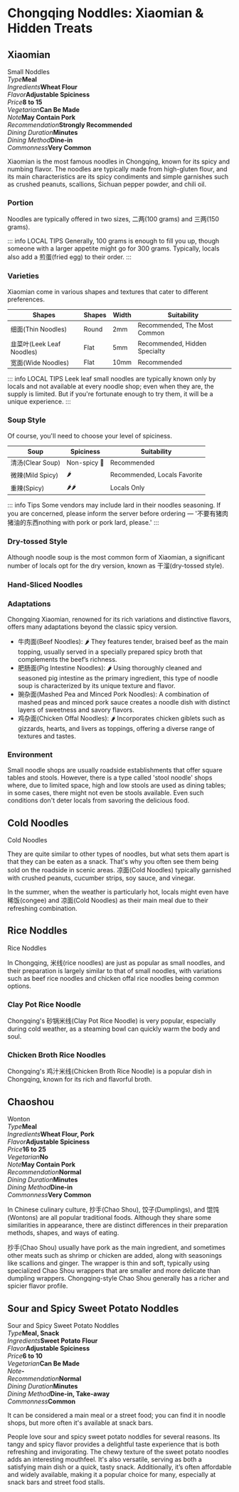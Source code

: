 # Chongqing Noddles: Xiaomian & Hidden Treats

## Xiaomian

<Chinese word="小面">
<template #pinyin>xiǎo miàn</template>
<template #ipa>/ʃəʊ miːn/</template>
Small Noddles
</Chinese>

<Description>
<div><i>Type</i><b>Meal</b></div>
<div><i>Ingredients</i><b>Wheat Flour</b></div>
<div><i>Flavor</i><b>Adjustable Spiciness</b></div>
<div><i>Price</i><b><CNY>8</CNY> to <CNY>15</CNY></b></div>
<div><i>Vegetarian</i><b>Can Be Made</b></div>
<div><i>Note</i><b>May Contain Pork</b></div>
<div><i>Recommendation</i><b>Strongly Recommended</b></div>
<div><i>Dining Duration</i><b>Minutes</b></div>
<div><i>Dining Method</i><b>Dine-in</b></div>
<div><i>Commonness</i><b>Very Common</b></div>
</Description>

Xiaomian is the most famous noodles in Chongqing, known for its spicy and numbing flavor. The noodles are typically made from high-gluten flour, and its main characteristics are its spicy condiments and simple garnishes such as crushed peanuts, scallions, Sichuan pepper powder, and chili oil.

<YouTube link="https://youtu.be/ZehhL5mXV4c?si=KvMraWn0R9m9woSD&t=80">
<template #cover><img src="../../assets/youtube/my-italian-family-tried-chongqing-noodles-for-the-first-time.jpg" /></template>
<template #title>My Italian Family Tried Chongqing Noodles for the First Time</template>
<template #author>Luca&Rachele</template>
<template #description>My Italian family's first visit to the mountain city of Chongqing, marveling at its beauty! Chongqing noodles really suit Italian palates.</template>
</YouTube>

<YouTube link="https://youtu.be/PK8h0rr9c_U?si=WE6ddHRMAapWGgrc&t=24">
<template #cover><img src="../../assets/youtube/geihanguorenganmengle.jpg" /></template>
<template #title>how do people in Chongqing wake up to a spicy broth?</template>
<template #author>大一的吃货生活</template>
<template #description>Noodles with bone broth are perfect.</template>
</YouTube>

### Portion

Noodles are typically offered in two sizes, <Speech>二两</Speech>(100 grams) and <Speech>三两</Speech>(150 grams).

::: info LOCAL TIPS
Generally, 100 grams is enough to fill you up, though someone with a larger appetite might go for 300 grams. Typically, locals also add a <Speech>煎蛋</Speech>(fried egg) to their order.
:::

### Varieties

Xiaomian come in various shapes and textures that cater to different preferences. 

<table>
  <thead>
    <tr>
      <th>Shapes</th>
      <th>Shapes</th>
      <th>Width</th>
      <th>Suitability</th>
    </tr>
  </thead>
  <tbody>
    <tr>
      <td><Speech>细面</Speech>(Thin Noodles)</td>
      <td>Round</td>
      <td>2mm</td>
      <td>Recommended, The Most Common</td>
    </tr>
    <tr>
      <td><Speech>韭菜叶</Speech>(Leek Leaf Noodles)</td>
      <td>Flat</td>
      <td>5mm</td>
      <td>Recommended, Hidden Specialty</td>
    </tr>
    <tr>
      <td><Speech>宽面</Speech>(Wide Noodles)</td>
      <td>Flat</td>
      <td>10mm</td>
      <td>Recommended</td>
    </tr>
  </tbody>
</table>

::: info LOCAL TIPS
Leek leaf small noodles are typically known only by locals and not available at every noodle shop; even when they are, the supply is limited. But if you're fortunate enough to try them, it will be a unique experience.
:::

### Soup Style

Of course, you'll need to choose your level of spiciness.

<table>
  <thead>
    <tr>
      <th>Soup</th>
      <th>Spiciness</th>
      <th>Suitability</th>
    </tr>
  </thead>
  <tbody>
    <tr>
      <td><Speech>清汤</Speech>(Clear Soup)</td>
      <td>Non-spicy 🥬</td>
      <td>Recommended</td>
    </tr>
    <tr>
      <td><Speech>微辣</Speech>(Mild Spicy)</td>
      <td>🌶️</td>
      <td>Recommended, Locals Favorite</td>
    </tr>
    <tr>
      <td><Speech>重辣</Speech>(Spicy)</td>
      <td>🌶️🌶️</td>
      <td>Locals Only</td>
    </tr>
  </tbody>
</table>

::: info Tips
Some vendors may include lard in their noodles seasoning. If you are concerned, please inform the server before ordering — '<Speech>不要有猪肉猪油的东西</Speech>nothing with pork or pork lard, please.'
:::

### Dry-tossed Style

Although noodle soup is the most common form of Xiaomian, a significant number of locals opt for the dry version, known as <Speech as="甘溜">干溜</Speech>(dry-tossed style).

### Hand-Sliced Noodles

### Adaptations

Chongqing Xiaomian, renowned for its rich variations and distinctive flavors, offers many adaptations beyond the classic spicy version. 
- <Speech>牛肉面</Speech>(Beef Noodles): 🌶️ They features tender, braised beef as the main topping, usually served in a specially prepared spicy broth that complements the beef’s richness.
- <Speech>肥肠面</Speech>(Pig Intestine Noodles): 🌶️ Using thoroughly cleaned and seasoned pig intestine as the primary ingredient, this type of noodle soup is characterized by its unique texture and flavor.
- <Speech>豌杂面</Speech>(Mashed Pea and Minced Pork Noodles): A combination of mashed peas and minced pork sauce creates a noodle dish with distinct layers of sweetness and savory flavors.
- <Speech>鸡杂面</Speech>(Chicken Offal Noodles): 🌶️ Incorporates chicken giblets such as gizzards, hearts, and livers as toppings, offering a diverse range of textures and tastes.

<YouTube link="https://youtu.be/NX7Pjd92Hdo?si=s9VLFz8GuSKzzjOt&t=168">
<template #cover><img src="../../assets/youtube/i-found-heaven-in-chongqing.jpg" /></template>
<template #title>I found heaven in Chongqing and I'M NEVER LEAVING!</template>
<template #author>Blondie in China</template>
<template #description>I'm taking on the challenge of seeing how much delicious food I can get for 50 RMB. Sitting on the curb next to the surreal 3D cityscape, eating Chongqing noodles, is truly a fantastic experience.</template>
</YouTube>

### Environment

Small noodle shops are usually roadside establishments that offer square tables and stools. However, there is a type called 'stool noodle' shops where, due to limited space, high and low stools are used as dining tables; in some cases, there might not even be stools available. Even such conditions don't deter locals from savoring the delicious food.

## Cold Noodles

<Chinese word="凉面">
<template #pinyin>liáng miàn</template>
Cold Noodles
</Chinese>

They are quite similar to other types of noodles, but what sets them apart is that they can be eaten as a snack. That's why you often see them being sold on the roadside in scenic areas. <Speech>凉面</Speech>(Cold Noodles) typically garnished with crushed peanuts, cucumber strips, soy sauce, and vinegar.

In the summer, when the weather is particularly hot, locals might even have <Speech>稀饭</Speech>(congee) and <Speech>凉面</Speech>(Cold Noodles) as their main meal due to their refreshing combination.

## Rice Noddles

<Chinese word="米线">
<template #pinyin>mǐ xiàn</template>
Rice Noddles
</Chinese>

In Chongqing, <Speech>米线</Speech>(rice noodles) are just as popular as small noodles, and their preparation is largely similar to that of small noodles, with variations such as beef rice noodles and chicken offal rice noodles being common options.

### Clay Pot Rice Noodle

Chongqing's <Speech>砂锅米线</Speech>(Clay Pot Rice Noodle) is very popular, especially during cold weather, as a steaming bowl can quickly warm the body and soul.

### Chicken Broth Rice Noodles

Chongqing's <Speech>鸡汁米线</Speech>(Chicken Broth Rice Noodle) is a popular dish in Chongqing, known for its rich and flavorful broth.

## Chaoshou

<Chinese word="抄手">
<template #pinyin>chāo shǒu</template>
Wonton
</Chinese>

<Description>
<div><i>Type</i><b>Meal</b></div>
<div><i>Ingredients</i><b>Wheat Flour, Pork</b></div>
<div><i>Flavor</i><b>Adjustable Spiciness</b></div>
<div><i>Price</i><b><CNY>16</CNY> to <CNY>25</CNY></b></div>
<div><i>Vegetarian</i><b>No</b></div>
<div><i>Note</i><b>May Contain Pork</b></div>
<div><i>Recommendation</i><b>Normal</b></div>
<div><i>Dining Duration</i><b>Minutes</b></div>
<div><i>Dining Method</i><b>Dine-in</b></div>
<div><i>Commonness</i><b>Very Common</b></div>
</Description>

In Chinese culinary culture, <Speech>抄手</Speech>(Chao Shou), <Speech>饺子</Speech>(Dumplings), and <Speech>馄饨</Speech>(Wontons) are all popular traditional foods. Although they share some similarities in appearance, there are distinct differences in their preparation methods, shapes, and ways of eating.

<Speech>抄手</Speech>(Chao Shou) usually have pork as the main ingredient, and sometimes other meats such as shrimp or chicken are added, along with seasonings like scallions and ginger. The wrapper is thin and soft, typically using specialized Chao Shou wrappers that are smaller and more delicate than dumpling wrappers. Chongqing-style Chao Shou generally has a richer and spicier flavor profile.

<YouTube link="https://youtu.be/vLV_43p_3qU?si=sI-jptDxGbSUyOgQ&t=1888">
<template #cover><img src="../../assets/youtube//exploring-ancient-town-in-chongqing.jpg" /></template>
<template #title>Exploring Ancient Town in Chongqing, China</template>
<template #author>Two Mad Explorers</template>
<template #description>We're exploring an ancient town on the outskirts of Chongqing and successfully found our way into a Chongqing restaurant where traditional noodles and chicken soup chaoshou made a lasting impression.</template>
</YouTube>

## Sour and Spicy Sweet Potato Noddles

<Chinese word="酸辣粉">
<template #pinyin>suān là fěn</template>
Sour and Spicy Sweet Potato Noddles
</Chinese>

<Description>
<div><i>Type</i><b>Meal, Snack</b></div>
<div><i>Ingredients</i><b>Sweet Potato Flour</b></div>
<div><i>Flavor</i><b>Adjustable Spiciness</b></div>
<div><i>Price</i><b><CNY>6</CNY> to <CNY>10</CNY></b></div>
<div><i>Vegetarian</i><b>Can Be Made</b></div>
<div><i>Note</i><b>-</b></div>
<div><i>Recommendation</i><b>Normal</b></div>
<div><i>Dining Duration</i><b>Minutes</b></div>
<div><i>Dining Method</i><b>Dine-in, Take-away</b></div>
<div><i>Commonness</i><b>Common</b></div>
</Description>

It can be considered a main meal or a street food; you can find it in noodle shops, but more often it's available at snack bars.

People love sour and spicy sweet potato noddles for several reasons. Its tangy and spicy flavor provides a delightful taste experience that is both refreshing and invigorating. The chewy texture of the sweet potato noodles adds an interesting mouthfeel. It's also versatile, serving as both a satisfying main dish or a quick, tasty snack. Additionally, it’s often affordable and widely available, making it a popular choice for many, especially at snack bars and street food stalls.
